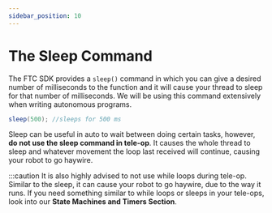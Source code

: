```yaml
---
sidebar_position: 10
---
```

 
# The Sleep Command

The FTC SDK provides a `sleep()` command in which you can give a desired number of milliseconds to the function and it will cause your thread to sleep for that number of milliseconds. We will be using this command extensively when writing autonomous programs. 

```java 
sleep(500); //sleeps for 500 ms
```

Sleep can be useful in auto to wait between doing certain tasks, however, **do not use the sleep command in tele-op**. It causes the whole thread to sleep and whatever movement the loop last received will continue, causing your robot to go haywire.

:::caution
It is also highly advised to not use while loops during tele-op. Similar to the sleep, it can cause your robot to go haywire, due to the way it runs. If you need something similar to while loops or sleeps in your tele-ops, look into our **State Machines and Timers Section**.

